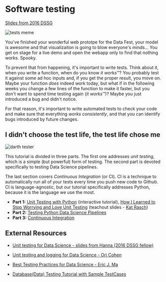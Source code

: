 # Software testing

[Slides from 2016 DSSG](https://github.com/redshiftzero/testing-tutorial)

![tests meme](http://s2.quickmeme.com/img/bf/bf321947675de864ac980948a6c835a82768a0eb48091d32e432fabcf4165666.jpg)

You've finished your wonderful web prototpe for the Data Fest, your
model is awesome and that visualizaiton is going to blow everyone's
minds... You get on stage for a live demo and open the webapp only to
find that nothing works. Spooky.

To prevent that from happening, it's important to write tests. Think
about it, when you write a function, when do you know *it works*™? You
probably test it against some ad hoc inputs and, if you get the proper
result, you move on. Maybe your function *does* indeed work today, but
what if in the following weeks you change a few lines of the function
to make it faster, but you don't want to spend time testing again (*it
works*™)? Maybe you just introduced a bug and didn't notice.

For that reason, it's important to write automated tests to check your code and make sure that everything
*works consistently*, and that you can identify bugs introduced by
future changes.

## I didn't choose the test life, the test life chose me

![darth
tester](http://s2.quickmeme.com/img/03/0347c3efdc17cc1959d089f60b8b2fc267d9093caa8e8cb483bf476b58e63e45.jpg)

This tutorial is divided in three parts. The first one addresses *unit testing*, which is a simple
(but powerful) form of testing. The second part is devoted
specifically to testing Data Science pipelines.

The last section covers *Continuous Integration* (or CI). CI is a technique to automatically run all of
your tests every time you push new code to Github. CI is language-agnostic, but our tutorial specifically
addresses Python, because it is the language we use the most.

*   **Part 1:** [Unit Testing with Python](python_testing.md) (interactive tutorial), [How I Learned to Stop Worrying and Love Unit Testing](unit_testing.pdf) (teachout slides - [Kat Rasch](https://github.com/krasch))
*   **Part 2:** [Testing Python Data Science Pipelines](ds_testing.md)
*   **Part 3:** [Continuous Integration](ci.md)

## External Resources

- [Unit testing for Data Science - slides from Hanna (2016 DSSG fellow)](https://github.com/htorrence/pytest_examples/blob/master/unit_testing_for_data_science_talk/pydata_NYC_2018_unit_test_talk.pdf?fbclid=IwAR04pGF0sxJJgrZZjBy-1VDLY4ly3gX7eD4PuMtR9lO9ZH8MVl5Np8COU8Y)

- [Unit testing and logging for Data Science - Ori Cohen](https://towardsdatascience.com/unit-testing-and-logging-for-data-science-d7fb8fd5d217)

- [Best Testing Practices for Data Science - Eric J. Ma](https://www.youtube.com/watch?v=yACtdj1_IxE)

- [Database(Data) Testing Tutorial with Sample TestCases](https://www.guru99.com/data-testing.html)
